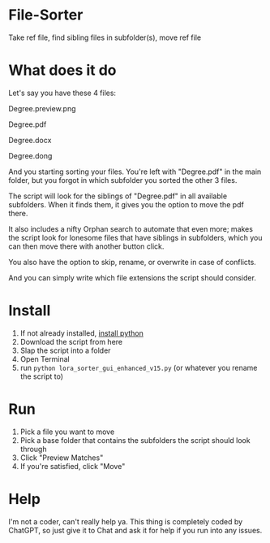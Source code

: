 # File-Sorter
Take ref file, find sibling files in subfolder(s), move ref file

# What does it do

Let's say you have these 4 files:

Degree.preview.png

Degree.pdf

Degree.docx

Degree.dong

And you starting sorting your files. You're left with "Degree.pdf" in the main folder, but you forgot in which subfolder you sorted the other 3 files.

The script will look for the siblings of "Degree.pdf" in all available subfolders. When it finds them, it gives you the option to move the pdf there.

It also includes a nifty Orphan search to automate that even more; makes the script look for lonesome files that have siblings in subfolders, which you can then move there with another button click.

You also have the option to skip, rename, or overwrite in case of conflicts.

And you can simply write which file extensions the script should consider.

# Install

1. If not already installed, [install python](https://www.python.org/downloads/)
2. Download the script from here
3. Slap the script into a folder
4. Open Terminal
5. run ```python lora_sorter_gui_enhanced_v15.py``` (or whatever you rename the script to)

# Run

1. Pick a file you want to move
2. Pick a base folder that contains the subfolders the script should look through
3. Click "Preview Matches"
4. If you're satisfied, click "Move"

# Help

I'm not a coder, can't really help ya. This thing is completely coded by ChatGPT, so just give it to Chat and ask it for help if you run into any issues.
